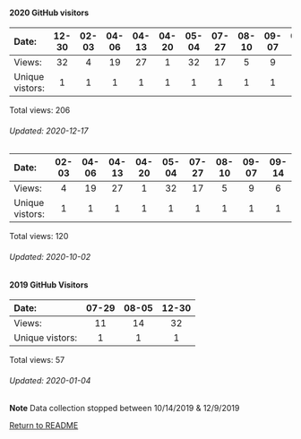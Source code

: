 #### 2020 GitHub visitors
Date:		  |         12-30   |       02-03   |       04-06   |       04-13   |       04-20   |       05-04   |       07-27   |  08-10  |  09-07  |  09-14  |  09-28  |  10-19  |  10-26  |  11-02
|:---             |:---:    |:---:  |:---:  |:---:  |:---:  |:---:  |:---:  |:---:  |:---:  |:---:  |:---:  |:---:  |:---:  |:---:
Views:		  |         32      |       4       |       19      |       27      |       1       |       32      |       17      |  5      |  9      |  6      |  16     |  5      |  3      |  30
Unique            vistors:  |       1       |       1       |       1       |       1       |       1       |       1       |       1  |      1  |      1  |      1  |      1  |      1  |      1  |      1

Total views: 206
###### Updated: 2020-12-17


Date:    |       02-03   |       04-06   |       04-13   |       04-20   |  05-04  |  07-27  |  08-10  |  09-07  |  09-14
|:---    |:---:  |:---:  |:---:  |:---:  |:---:  |:---:  |:---:  |:---:  |:---:
Views:   |       4       |       19      |       27      |       1       |  32     |  17     |  5      |  9      |  6
Unique            vistors:  |       1       |       1       |       1       |       1  |      1  |      1  |      1  |      1  |      1

Total views: 120
###### Updated: 2020-10-02

#### 2019 GitHub Visitors
Date:   |         07-29   |  08-05 | 12-30 
|:---   |:---:    |:---: |:---:
Views:  |         11      |  14 | 32 
Unique  vistors:  |       1  |      1 | 1 

Total views: 57
###### Updated: 2020-01-04
**Note**  Data collection stopped between 10/14/2019 & 12/9/2019

[Return to README](https://github.com/BradleyA/pi-sound#pi-sound)
